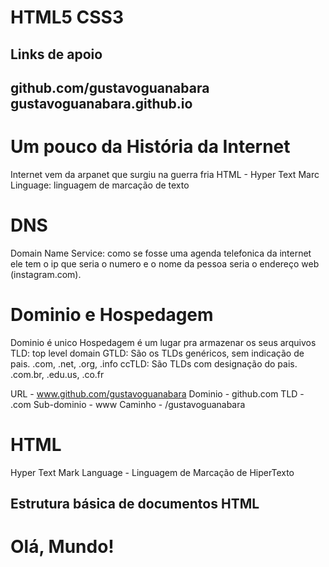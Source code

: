 # HTML5 CSS3
## Links de apoio

github.com/gustavoguanabara
gustavoguanabara.github.io
------------------------------------------------------------------------------------------------------------------------
# Um pouco da História da Internet
Internet vem da arpanet que surgiu na guerra fria
HTML - Hyper Text Marc Linguage: linguagem de marcação de texto

# DNS
Domain Name Service: como se fosse uma agenda telefonica da internet ele tem o ip que seria o 
numero e o nome da pessoa seria o endereço web (instagram.com).

# Dominio e Hospedagem
Dominio é unico 
Hospedagem é um lugar pra armazenar os seus arquivos
TLD: top level domain
GTLD: São os TLDs genéricos, sem indicação de pais. .com, .net, .org, .info
ccTLD: São TLDs com designação do pais. .com.br, .edu.us, .co.fr

URL - www.github.com/gustavoguanabara
Dominio - github.com
TLD - .com
Sub-dominio - www
Caminho - /gustavoguanabara

# HTML
 Hyper Text Mark Language - Linguagem de Marcação de HiperTexto

## Estrutura básica de documentos HTML
<!DOCTYPE html>
<html lang="pt-br">
    <head>
        <meta charset="UTF-8">
        <meta name ="viewport"
        content="width=device-width,
        initial-scale=1.0">
        <title>Document</title>
    </head>
    <body>
        <h1>Olá, Mundo!</h1>
    </body>
</html>











